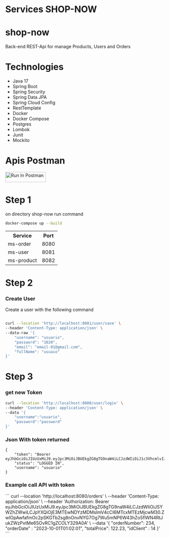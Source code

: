 
<h1> Services SHOP-NOW </h1>

# shop-now
Back-end REST-Api for manage Products, Users and Orders

# Technologies
- Java 17
- Spring Boot
- Spring Security
- Spring Data JPA
- Spring Cloud Config
- RestTemplate
- Docker
- Docker Compose
- Postgres
- Lombok
- Junit
- Mockito
 
# Apis Postman
[<img src="https://run.pstmn.io/button.svg" alt="Run In Postman" style="width: 128px; height: 32px;">](https://app.getpostman.com/run-collection/6946726-681a7af9-5146-4a0f-adb4-603e485e74f9?action=collection%2Ffork&source=rip_markdown&collection-url=entityId%3D6946726-681a7af9-5146-4a0f-adb4-603e485e74f9%26entityType%3Dcollection%26workspaceId%3D3f4cd110-d225-4592-9e38-24d353fef539#?env%5Bshop-now%5D=W10=)


# Step 1
on directory shop-now run command
```bash 
docker-compose up --build 
```


<table> 
  <tr>
    <th>Service</th>
    <th>Port</th>
  </tr>
  <tr>
    <td>ms-order</td>
    <td>8080</td>
  </tr>
  <tr>
    <td>ms-user</td>
    <td>8081</td>
  </tr>
  <tr>
    <td>ms-product</td>
    <td>8082</td>
  </tr>
</table>

# Step 2
<h3> Create User </h3>
Create a user with the following command

```bash 

curl --location 'http://localhost:8081/user/save' \
--header 'Content-Type: application/json' \
--data-raw '{
    "username": "usuario",
    "password": "1020",
    "email": "email-01@gmail.com",
    "fullName": "usuaio"
}'

```
# Step 3
<h3> get new Token </h3>

```bash
curl --location 'http://localhost:8080/user/login' \
--header 'Content-Type: application/json' \
--data '{
    "username":"usuario",
    "password":"password"
}'

```
<h3> Json With token returned </h3>

```
{
    "token": "Bearer eyJhbGciOiJIUzUxMiJ9.eyJpc3MiOiJBUEkgZG8gTG9naW4iLCJzdWIiOiJ1c3VhcmlvIiwiaWF0IjoxNzExMDg1NTcxLCJleHAiOjE3MTExNzE5NzF9.Pe9PFtm9zq3X9eE1boK7hY1QNYiCrtG3TsiMWq5MhLvO1cBtjP2fDZbyzcQNSX2KMk2rS7rx1Pk_UAaCHrzm5A",
    "status": "LOGGED IN",
    "username": "usuario"
}

```
<h3>Example call API with token</h3> 
```
curl --location 'http://localhost:8080/orders' \
--header 'Content-Type: application/json' \
--header 'Authorization: Bearer eyJhbGciOiJIUzUxMiJ9.eyJpc3MiOiJBUEkgZG8gTG9naW4iLCJzdWIiOiJSYWZhZWwiLCJpYXQiOjE3MTEwNDYzMDMsImV4cCI6MTcxMTEzMjcwM30.ZwIOpAwfafmOc2pSKGTb2sg8nOnvNYG7Og7Wu5mNP6W43hZo5flWN4RtJukZWzPxtMe6SOvRC1gZCOLY329A0A' \
--data '{
    "orderNumber": 234,
    "orderDate" : "2023-10-01T01:02:01",
    "totalPrice": 122.23,
    "idClient" : 14
}'
```
